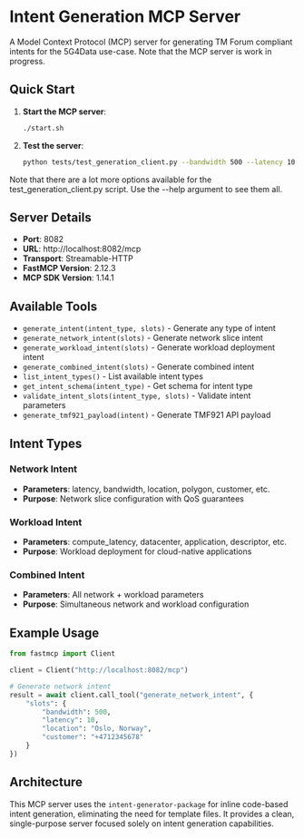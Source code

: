 # Intent Generation MCP Server

A Model Context Protocol (MCP) server for generating TM Forum compliant intents for the 5G4Data use-case. Note that the MCP server is work in progress.

## Quick Start
1. **Start the MCP server**:
   ```bash
   ./start.sh
   ```
2. **Test the server**:
   ```bash
   python tests/test_generation_client.py --bandwidth 500 --latency 10
   ```
Note that there are a lot more options available for the test_generation_client.py script. Use the --help argument to see them all.

## Server Details

- **Port**: 8082
- **URL**: http://localhost:8082/mcp
- **Transport**: Streamable-HTTP
- **FastMCP Version**: 2.12.3
- **MCP SDK Version**: 1.14.1

## Available Tools

- `generate_intent(intent_type, slots)` - Generate any type of intent
- `generate_network_intent(slots)` - Generate network slice intent
- `generate_workload_intent(slots)` - Generate workload deployment intent
- `generate_combined_intent(slots)` - Generate combined intent
- `list_intent_types()` - List available intent types
- `get_intent_schema(intent_type)` - Get schema for intent type
- `validate_intent_slots(intent_type, slots)` - Validate intent parameters
- `generate_tmf921_payload(intent)` - Generate TMF921 API payload

## Intent Types

### Network Intent
- **Parameters**: latency, bandwidth, location, polygon, customer, etc.
- **Purpose**: Network slice configuration with QoS guarantees

### Workload Intent  
- **Parameters**: compute_latency, datacenter, application, descriptor, etc.
- **Purpose**: Workload deployment for cloud-native applications

### Combined Intent
- **Parameters**: All network + workload parameters
- **Purpose**: Simultaneous network and workload configuration

## Example Usage

```python
from fastmcp import Client

client = Client("http://localhost:8082/mcp")

# Generate network intent
result = await client.call_tool("generate_network_intent", {
    "slots": {
        "bandwidth": 500,
        "latency": 10,
        "location": "Oslo, Norway",
        "customer": "+4712345678"
    }
})
```

## Architecture

This MCP server uses the `intent-generator-package` for inline code-based intent generation, eliminating the need for template files. It provides a clean, single-purpose server focused solely on intent generation capabilities.
